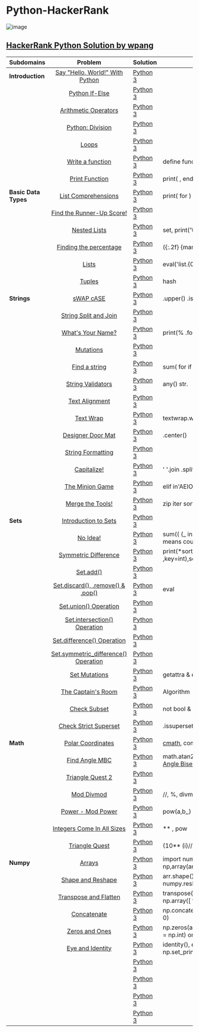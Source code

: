 # Python-HackerRank

![image](https://user-images.githubusercontent.com/42813309/48039783-5f6ffa80-e144-11e8-8ad3-3603eb9eb4cc.png)

## [HackerRank Python Solution by wpang](https://www.hackerrank.com/domains/python?badge_type=python)

|Subdomains       | Problem     | Solution     | Note  |
|:------------- |:-------------:|:-------|-----|
| **Introduction**    | [Say "Hello, World!" With Python](https://www.hackerrank.com/challenges/py-hello-world/problem) |[Python 3](https://github.com/veagy/Python-Rackerrank/blob/master/Introduction/Say%20%22Hello%2C%20World!%22%20With%20Python)|  |
|      | [Python If-Else](https://www.hackerrank.com/challenges/py-if-else/problem)     | [Python 3](https://github.com/veagy/Python-Rackerrank/blob/master/Introduction/If-Else)  | |
| | [Arithmetic Operators](https://www.hackerrank.com/challenges/python-arithmetic-operators/problem)     |  [Python 3](https://github.com/veagy/Python-Rackerrank/blob/master/Introduction/Arithmetic%20Operators)  | |
||[Python: Division](https://www.hackerrank.com/challenges/python-division/problem)|[Python 3](https://github.com/veagy/Python-Rackerrank/blob/master/Introduction/Division)||
||[Loops](https://www.hackerrank.com/challenges/python-loops/problem)|[Python 3](https://github.com/veagy/Python-Rackerrank/blob/master/Introduction/Loops)||
||[Write a function](https://www.hackerrank.com/challenges/write-a-function/problem)|[Python 3](https://github.com/veagy/Python-Rackerrank/blob/master/Introduction/Write%20a%20function)|define function(a) return|
||[Print Function](https://www.hackerrank.com/challenges/python-print/problem)|[Python 3](https://github.com/veagy/Python-Rackerrank/blob/master/Introduction/Print%20Function)|print( , end='') or sep='\n'|
|**Basic Data Types**|[List Comprehensions](https://www.hackerrank.com/challenges/list-comprehensions/problem)|[Python 3](https://github.com/veagy/Python-Rackerrank/blob/master/Basic%20Data%20Types/List%20Comprehensions)| print(  for   )|
||[Find the Runner-Up Score!](https://www.hackerrank.com/challenges/find-second-maximum-number-in-a-list/problem)|[Python 3](https://github.com/veagy/Python-Rackerrank/blob/master/Basic%20Data%20Types/Find%20the%20Runner-Up%20Score!)||
||[Nested Lists](https://www.hackerrank.com/challenges/nested-list/problem)|[Python 3](https://github.com/veagy/Python-Rackerrank/blob/master/Basic%20Data%20Types/Nested%20Lists)|set, print('\n'.join(sort(    if  )))|
||[Finding the percentage](https://www.hackerrank.com/challenges/finding-the-percentage/problem)|[Python 3](https://github.com/veagy/Python-Rackerrank/blob/master/Basic%20Data%20Types/Finding%20the%20percentage)|({:.2f} {marks})|
||[Lists](https://www.hackerrank.com/challenges/python-lists/problem)|[Python 3](https://github.com/veagy/Python-Rackerrank/blob/master/Basic%20Data%20Types/Lists)| eval('list.{0}({1})'.format())|
||[Tuples](https://www.hackerrank.com/challenges/python-tuples/problem)|[Python 3](https://github.com/veagy/Python-Rackerrank/blob/master/Basic%20Data%20Types/Tuples)| hash|
|**Strings**|[sWAP cASE](https://www.hackerrank.com/challenges/swap-case/problem)|[Python 3](https://github.com/veagy/Python-Rackerrank/blob/master/Strings/sWAP%20cASE)|.upper() .isupper()|
||[String Split and Join](https://www.hackerrank.com/challenges/python-string-split-and-join/problem)|[Python 3](https://github.com/veagy/Python-Rackerrank/blob/master/Strings/String%20Split%20and%20Join)||
||[What's Your Name?](https://www.hackerrank.com/challenges/whats-your-name/problem)|[Python 3](https://github.com/veagy/Python-Rackerrank/blob/master/Strings/What's%20Your%20Name%3F)|print(% .format +)|
||[Mutations](https://www.hackerrank.com/challenges/python-mutations/problem)|[Python 3](https://github.com/veagy/Python-Rackerrank/blob/master/Strings/Mutations)||
||[Find a string](https://www.hackerrank.com/challenges/find-a-string/problem)|[Python 3](https://github.com/veagy/Python-Rackerrank/blob/master/Strings/Find%20a%20string)|sum(   for   if   )|
||[String Validators](https://www.hackerrank.com/challenges/string-validators/problem)|[Python 3](https://github.com/veagy/Python-Rackerrank/blob/master/Strings/String%20Validators)| any() str.|
||[Text Alignment](https://www.hackerrank.com/challenges/text-alignment/problem)|[Python 3](https://github.com/veagy/Python-Rackerrank/blob/master/Strings/Text%20Alignment)||
||[Text Wrap](https://www.hackerrank.com/challenges/text-wrap/problem)|[Python 3](https://github.com/veagy/Python-Rackerrank/blob/master/Strings/Text%20Wrap)|textwrap.wrap or fill|
||[Designer Door Mat](https://www.hackerrank.com/challenges/designer-door-mat/problem)|[Python 3](https://github.com/veagy/Python-Rackerrank/blob/master/Strings/Designer%20Door%20Mat)|.center()|
||[String Formatting](https://www.hackerrank.com/challenges/python-string-formatting/problem)|[Python 3](https://github.com/veagy/Python-Rackerrank/blob/master/Strings/String%20Formatting)||
||[Capitalize!](https://www.hackerrank.com/challenges/capitalize/problem)|[Python 3](https://github.com/veagy/Python-Rackerrank/blob/master/Strings/Capitalize!)|' '.join .split(' ')|
||[The Minion Game](https://www.hackerrank.com/challenges/the-minion-game/problem)|[Python 3](https://github.com/veagy/Python-Rackerrank/blob/master/Strings/The%20Minion%20Game)|elif in'AEIOU' print( , )|
||[Merge the Tools!](https://www.hackerrank.com/challenges/merge-the-tools/problem)|[Python 3](https://github.com/veagy/Python-Rackerrank/blob/master/Strings/Merge%20the%20Tools!)|zip iter sort( , key= )|
|**Sets**|[Introduction to Sets](https://www.hackerrank.com/challenges/py-introduction-to-sets/problem)|[Python 3](https://github.com/veagy/Python-Rackerrank/blob/master/Sets/Introduction%20to%20Sets)||
||[No Idea!](https://www.hackerrank.com/challenges/no-idea/problem)|[Python 3](https://github.com/veagy/Python-Rackerrank/blob/master/Sets/No%20Idea!)|sum(( (_ in A) for _ in B)) means count|
||[Symmetric Difference](https://www.hackerrank.com/challenges/symmetric-difference/problem)|[Python 3](https://github.com/veagy/Python-Rackerrank/blob/master/Sets/Symmetric%20Difference) |print(\*sorted( ,key=int),sep='\n')|
||[Set.add()](https://www.hackerrank.com/challenges/py-set-add/problem)|[Python 3](https://github.com/veagy/Python-Rackerrank/blob/master/Sets/Set.add())||
||[Set.discard(), .remove() & .pop()](https://www.hackerrank.com/challenges/py-set-discard-remove-pop/problem)|[Python 3](https://github.com/veagy/Python-Rackerrank/blob/master/Sets/Set.discard(),%20.remove()%20&%20.pop())|eval|
||[Set.union() Operation](https://www.hackerrank.com/challenges/py-set-union/problem)|[Python 3](https://github.com/veagy/Python-Rackerrank/blob/master/Sets/Set%20.union()%20Operation)||
||[Set.intersection() Operation](https://www.hackerrank.com/challenges/py-set-intersection-operation/problem)|[Python 3](https://github.com/veagy/Python-Rackerrank/blob/master/Sets/Set.intersection()%20Operation)||
||[Set.difference() Operation](https://www.hackerrank.com/challenges/py-set-difference-operation/problem)|[Python 3](https://github.com/veagy/Python-Rackerrank/blob/master/Sets/Set.difference()%20Operation)||
||[Set.symmetric_difference() Operation](https://www.hackerrank.com/challenges/py-set-symmetric-difference-operation/problem)|[Python 3](https://github.com/veagy/Python-Rackerrank/blob/master/Sets/Set.symmetric_difference()%20Operation)||
||[Set Mutations](https://www.hackerrank.com/challenges/py-set-mutations/problem)|[Python 3](https://github.com/veagy/Python-Rackerrank/blob/master/Sets/Set%20Mutations)|getattra & eval|
||[The Captain's Room](https://www.hackerrank.com/challenges/py-the-captains-room/problem)|[Python 3](https://github.com/veagy/Python-Rackerrank/blob/master/Sets/The%20Captain's%20Room)|Algorithm|
||[Check Subset](https://www.hackerrank.com/challenges/py-check-subset/problem)|[Python 3](https://github.com/veagy/Python-Rackerrank/blob/master/Sets/Check%20Subset)|not bool & set algorithm|
||[Check Strict Superset](https://www.hackerrank.com/challenges/py-check-strict-superset/problem)|[Python 3](https://github.com/veagy/Python-Rackerrank/blob/master/Sets/Check%20Strict%20Superset)|.issuperset list.append all|
|**Math**|[Polar Coordinates](https://www.hackerrank.com/challenges/polar-coordinates/problem)|[Python 3](https://github.com/veagy/Python-Rackerrank/blob/master/Math/Polar%20Coordinates)|[cmath](https://docs.python.org/2/library/cmath.html), complex, \*|
||[Find Angle MBC](https://www.hackerrank.com/challenges/find-angle/problem)|[Python 3](https://github.com/veagy/Python-HackerRank/blob/master/Math/Find%20Angle%20MBC)|math.atan2/degrees round [Angle Bisector Thm](https://en.wikipedia.org/wiki/Angle_bisector_theorem)|
||[Triangle Quest 2](https://www.hackerrank.com/challenges/triangle-quest-2/problem)|[Python 3](https://github.com/veagy/Python-HackerRank/blob/master/Math/Triangle%20Quest%202)||
||[Mod Divmod](https://www.hackerrank.com/challenges/python-mod-divmod/problem)|[Python 3](https://github.com/veagy/Python-HackerRank/blob/master/Math/Mod%20Divmod)|//, %, divmod( , )|
||[Power - Mod Power](https://www.hackerrank.com/challenges/python-power-mod-power/problem)|[Python 3](https://github.com/veagy/Python-HackerRank/blob/master/Math/Power%20-%20Mod%20Power)|pow(a,b,,) = a^b mod m|
||[Integers Come In All Sizes](https://www.hackerrank.com/challenges/python-integers-come-in-all-sizes/problem)|[Python 3](https://github.com/veagy/Python-HackerRank/blob/master/Math/Integers%20Come%20In%20All%20Sizes)|** , pow|
||[Triangle Quest](https://www.hackerrank.com/challenges/python-quest-1/problem)|[Python 3](https://github.com/veagy/Python-HackerRank/blob/master/Math/Triangle%20Quest)|(10** (i)//9) * i|
|**Numpy**|[Arrays](https://www.hackerrank.com/challenges/np-arrays/problem)|[Python 3](https://github.com/veagy/Python-HackerRank/blob/master/Numpy/Arrays)|import numpy as np, np,array(arr[::-1], float)|
||[Shape and Reshape](https://www.hackerrank.com/challenges/np-shape-reshape/problem)|[Python 3](https://github.com/veagy/Python-HackerRank/blob/master/Numpy/Shape%20and%20Reshape)|arr.shape(), numpy.reshape(arr, (,))|
||[Transpose and Flatten](https://www.hackerrank.com/challenges/np-transpose-and-flatten/problem)|[Python 3](https://github.com/veagy/Python-HackerRank/blob/master/Numpy/Transpose%20and%20Flatten)|transpose(), arr.flatten(), np.array([ for range],)|
||[Concatenate](https://www.hackerrank.com/challenges/np-concatenate/problem)|[Python 3](https://github.com/veagy/Python-HackerRank/blob/master/Numpy/Concatenate)|np.concatenate((), axis = 0)|
||[Zeros and Ones](https://www.hackerrank.com/challenges/np-zeros-and-ones/problem)|[Python 3](https://github.com/veagy/Python-HackerRank/blob/master/Numpy/Zeros%20and%20Ones)|np.zeros(arr or num, dtype = np.int) ones|
||[Eye and Identity](https://www.hackerrank.com/challenges/np-eye-and-identity/problem)|[Python 3](https://github.com/veagy/Python-HackerRank/blob/master/Numpy/Eye%20and%20Identity)|identity(), eye(,,), np.set_printoptions(sign='')|
||[]()|[Python 3]()||
||[]()|[Python 3]()||
||[]()|[Python 3]()||
||[]()|[Python 3]()||



